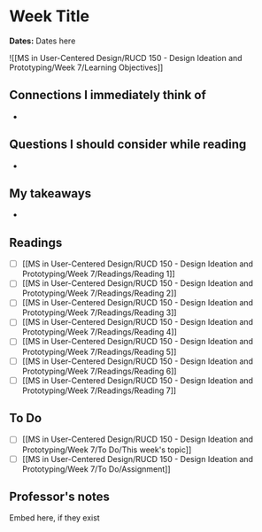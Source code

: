 # Week Title
**Dates:** Dates here

![[MS in User-Centered Design/RUCD 150 - Design Ideation and Prototyping/Week 7/Learning Objectives]]

## Connections I immediately think of
- 

## Questions I should consider while reading
- 

## My takeaways
- 


## Readings
- [ ] [[MS in User-Centered Design/RUCD 150 - Design Ideation and Prototyping/Week 7/Readings/Reading 1]]
- [ ] [[MS in User-Centered Design/RUCD 150 - Design Ideation and Prototyping/Week 7/Readings/Reading 2]]
- [ ] [[MS in User-Centered Design/RUCD 150 - Design Ideation and Prototyping/Week 7/Readings/Reading 3]]
- [ ] [[MS in User-Centered Design/RUCD 150 - Design Ideation and Prototyping/Week 7/Readings/Reading 4]]
- [ ] [[MS in User-Centered Design/RUCD 150 - Design Ideation and Prototyping/Week 7/Readings/Reading 5]]
- [ ] [[MS in User-Centered Design/RUCD 150 - Design Ideation and Prototyping/Week 7/Readings/Reading 6]]
- [ ] [[MS in User-Centered Design/RUCD 150 - Design Ideation and Prototyping/Week 7/Readings/Reading 7]]

## To Do
- [ ] [[MS in User-Centered Design/RUCD 150 - Design Ideation and Prototyping/Week 7/To Do/This week's topic]]
- [ ] [[MS in User-Centered Design/RUCD 150 - Design Ideation and Prototyping/Week 7/To Do/Assignment]]

## Professor's notes
Embed here, if they exist